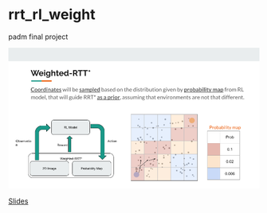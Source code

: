 # rrt_rl_weight
padm final project

![Probability Map Learning for RRT](https://github.com/ivanvoid/rrt_rl_weight/blob/main/figs/Probability%20Map%20Learning%20for%20RRT.png)

[Slides](https://docs.google.com/presentation/d/12luKROnvGfac6HR1Ms3pbqxYjuCpR4I3uEzv3_fZVEc/edit?usp=sharing)
